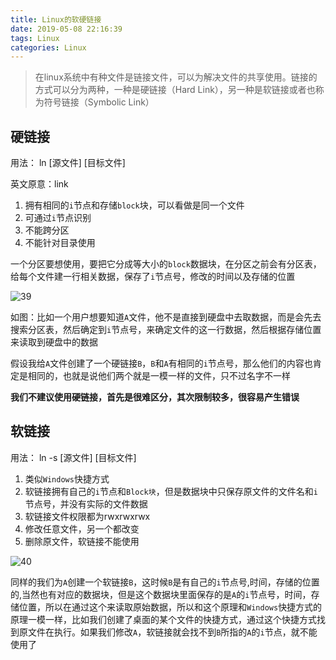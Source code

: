 ```yaml
---
title: Linux的软硬链接
date: 2019-05-08 22:16:39
tags: Linux
categories: Linux
---
```

> 在linux系统中有种文件是链接文件，可以为解决文件的共享使用。链接的方式可以分为两种，一种是硬链接（Hard Link），另一种是软链接或者也称为符号链接（Symbolic Link）

## 硬链接

用法： ln [源文件] [目标文件]

英文原意：link

1. 拥有相同的`i`节点和存储`block`块，可以看做是同一个文件
2. 可通过`i`节点识别
3. 不能跨分区
4. 不能针对目录使用

一个分区要想使用，要把它分成等大小的`block`数据块，在分区之前会有分区表，给每个文件建一行相关数据，保存了`i`节点号，修改的时间以及存储的位置

![39]()

如图：比如一个用户想要知道`A`文件，他不是直接到硬盘中去取数据，而是会先去搜索分区表，然后确定到`i`节点号，来确定文件的这一行数据，然后根据存储位置来读取到硬盘中的数据

假设我给`A`文件创建了一个硬链接`B`，`B`和`A`有相同的`i`节点号，那么他们的内容也肯定是相同的，也就是说他们两个就是一模一样的文件，只不过名字不一样

**我们不建议使用硬链接，首先是很难区分，其次限制较多，很容易产生错误**

## 软链接

用法： ln -s [源文件] [目标文件]

1. 类似`Windows`快捷方式
2. 软链接拥有自己的`i`节点和`Block块`，但是数据块中只保存原文件的文件名和`i`节点号，并没有实际的文件数据
3. 软链接文件权限都为rwxrwxrwx
4. 修改任意文件，另一个都改变
5. 删除原文件，软链接不能使用

![40]()

同样的我们为`A`创建一个软链接`B`，这时候`B`是有自己的`i`节点号,时间，存储的位置的,当然也有对应的数据块，但是这个数据块里面保存的是`A`的`i`节点号，时间，存储位置，所以在通过这个来读取原始数据，所以和这个原理和`Windows`快捷方式的原理一模一样，比如我们创建了桌面的某个文件的快捷方式，通过这个快捷方式找到原文件在执行。如果我们修改`A`，软链接就会找不到`B`所指的`A`的`i`节点，就不能使用了